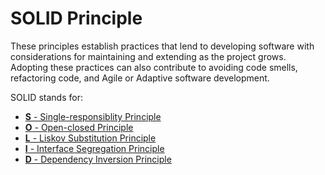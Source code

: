 # SOLID Principle

These principles establish practices that lend to developing software with considerations for maintaining and extending as the project grows. Adopting these practices can also contribute to avoiding code smells, refactoring code, and Agile or Adaptive software development.

SOLID stands for:

* [**S** - Single-responsiblity Principle](broken-reference)
* [**O** - Open-closed Principle](broken-reference)
* [**L** - Liskov Substitution Principle](broken-reference)
* [**I** - Interface Segregation Principle](broken-reference)
* [**D** - Dependency Inversion Principle](broken-reference)
